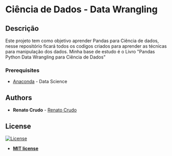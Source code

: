 # Ciência de Dados - Data Wrangling

## Descrição
Este projeto tem como objetivo aprender Pandas para Ciência de dados, nesse repositório ficará todos os codigos criados para aprender as técnicas para manipulação dos dados.
Minha base de estudo é o Livro "Pandas Python Data Wrangling para Ciência de Dados"

### Prerequisites

* [Anaconda](https://www.anaconda.com/) - Data Science

## Authors

* **Renato Crudo** - [Renato Crudo](https://github.com/renatocrudo)


## License

[![License](http://img.shields.io/:license-mit-blue.svg?style=flat-square)](http://badges.mit-license.org)

- **[MIT license](http://opensource.org/licenses/mit-license.php)**